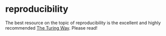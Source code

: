 # reproducibility

The best resource on the topic of reproducibility is the excellent and highly recommended [The Turing Way](https://the-turing-way.netlify.app/index.html). Please read!
